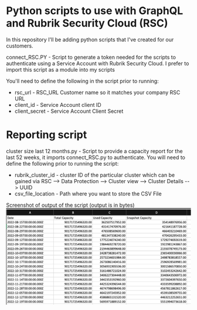 # Python scripts to use with GraphQL and Rubrik Security Cloud (RSC)
In this repository I'll be adding python scripts that I've created for our customers. 

connect_RSC.PY - Script to generate a token needed for the scripts to authenticate using a Service Account with Rubrik Security Cloud. I prefer to import this script as a module into my scripts

You'll need to define the following in the script prior to running:
   * rsc_url - RSC_URL Customer name so it matches your company RSC URL
   * client_id - Service Account client ID
   * client_secret - Service Account Client Secret

# Reporting script
cluster size last 12 months.py - Script to provide a capacity report for the last 52 weeks, it imports connect_RSC.py to authenticate. 
You will need to define the following prior to running the script: 
  * rubrik_cluster_id  - cluster ID of the particular cluster which can be gained via RSC --> Data Protection --> Cluster view --> Cluster Details --> UUID
  * csv_file_location - Path where you want to store the CSV File

Screenshot of output of the script (output is in bytes)
![Screenshot of csv file output](https://github.com/hbuter-rubrik/images/blob/main/12months.png)

